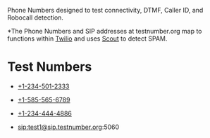 Phone Numbers designed to test connectivity, DTMF, Caller ID, and Robocall detection.

*The Phone Numbers and SIP addresses at testnumber.org map to functions within [Twilio](http://twilio.com) and uses [Scout](http://scout.tel) to detect SPAM.

# Test Numbers

* <a href="tel:+12345012333">+1-234-501-2333</a>

* <a href="tel:+15855656789">+1-585-565-6789</a>

* <a href="tel:+12344444886">+1-234-444-4886</a>

* <a href="sip:test1@sip.testnumber.org:5060">sip:test1@sip.testnumber.org:5060</a>
